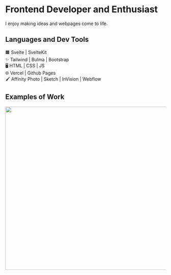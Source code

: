# Frontend Developer and Enthusiast
I enjoy making ideas and webpages come to life.

## Languages and Dev Tools
🟧 Svelte | SvelteKit <br />
✨ Tailwind | Bulma | Bootstrap <br />
🖥️ HTML | CSS | JS <br />
🌐 Vercel | Github Pages <br />
🖌 Affinity Photo | Sketch | InVision | Webflow <br />

## Examples of Work
<img src="https://github.com/Crystal701/Crystal701/blob/master/razorv2.mp4" width="512" >
